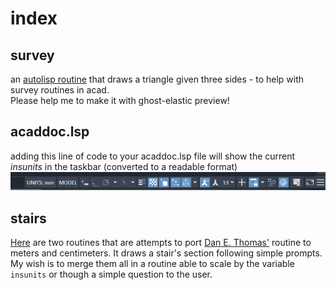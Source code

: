 # index

## survey
an [autolisp routine](arsurvey) that draws a triangle given three sides - to help with survey routines in acad.  
Please help me to make it with ghost-elastic preview!

## acaddoc.lsp

adding this line of code to your acaddoc.lsp file will show the current _insunits_ in the taskbar (converted to a readable format)  
![](images/units.png)

## stairs

[Here](stairs) are two routines that are attempts to port [Dan E. Thomas'](https://forums.autodesk.com/t5/autocad-forum/custom-stair-program/td-p/5606736) routine to meters and centimeters. It draws a stair's section following simple prompts.
My wish is to merge them all in a routine able to scale by the variable `insunits` or though a simple question to the user.
